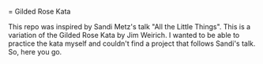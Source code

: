 = Gilded Rose Kata

This repo was inspired by Sandi Metz's talk "All the Little Things". This is a variation
of the Gilded Rose Kata by Jim Weirich. I wanted to be able to practice the kata myself
and couldn't find a project that follows Sandi's talk. So, here you go.